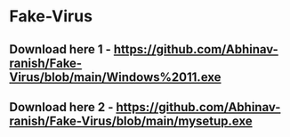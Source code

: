 # Fake-Virus

## Download here 1 - https://github.com/Abhinav-ranish/Fake-Virus/blob/main/Windows%2011.exe
## Download here 2 - https://github.com/Abhinav-ranish/Fake-Virus/blob/main/mysetup.exe
